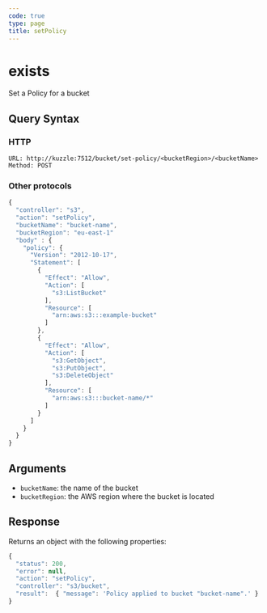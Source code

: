```yaml
---
code: true
type: page
title: setPolicy
---
```


# exists

Set a Policy for a bucket

## Query Syntax

### HTTP

```http
URL: http://kuzzle:7512/bucket/set-policy/<bucketRegion>/<bucketName>
Method: POST
```

### Other protocols 

```js
{
  "controller": "s3",
  "action": "setPolicy",
  "bucketName": "bucket-name",
  "bucketRegion": "eu-east-1"
  "body" : {
    "policy": {
      "Version": "2012-10-17",
      "Statement": [
        {
          "Effect": "Allow",
          "Action": [
            "s3:ListBucket"
          ],
          "Resource": [
            "arn:aws:s3:::example-bucket"
          ]
        },
        {
          "Effect": "Allow",
          "Action": [
            "s3:GetObject",
            "s3:PutObject",
            "s3:DeleteObject"
          ],
          "Resource": [
            "arn:aws:s3:::bucket-name/*"
          ]
        }
      ]
    }
  }
}
```

## Arguments

- `bucketName`: the name of the bucket
- `bucketRegion`: the AWS region where the bucket is located 

## Response

Returns an object with the following properties:

```js
{
  "status": 200,
  "error": null,
  "action": "setPolicy",
  "controller": "s3/bucket",
  "result":  { "message": 'Policy applied to bucket "bucket-name".' }
}
```
